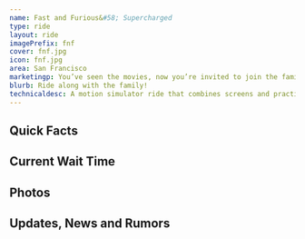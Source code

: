 ```yaml
---
name: Fast and Furious&#58; Supercharged
type: ride
layout: ride
imagePrefix: fnf
cover: fnf.jpg
icon: fnf.jpg
area: San Francisco
marketingp: You’ve seen the movies, now you’re invited to join the family for the party of your life! There’s nothing to worry about and even if there were, the entire family will protect you!
blurb: Ride along with the family!
technicaldesc: A motion simulator ride that combines screens and practical effects.
---
```


<div class="row">
    <div class="col-md-8">
        <h2>Quick Facts</h2>
    </div>
    <div class="col-md-4">
        <h2>Current Wait Time</h2>
    </div>
</div>
<div class="row">
    <div class="col-md-12">
        <h2>Photos</h2>
    </div>
</div>
<div class="row">
    <div class="col-md-12">
        <h2>Updates, News and Rumors</h2>
    </div>
</div>